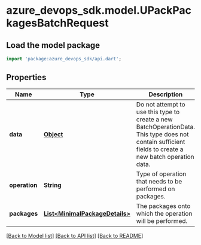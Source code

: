 # azure_devops_sdk.model.UPackPackagesBatchRequest

## Load the model package
```dart
import 'package:azure_devops_sdk/api.dart';
```

## Properties
Name | Type | Description | Notes
------------ | ------------- | ------------- | -------------
**data** | [**Object**](.md) | Do not attempt to use this type to create a new BatchOperationData. This type does not contain sufficient fields to create a new batch operation data. | [optional] [default to null]
**operation** | **String** | Type of operation that needs to be performed on packages. | [optional] [default to null]
**packages** | [**List&lt;MinimalPackageDetails&gt;**](MinimalPackageDetails.md) | The packages onto which the operation will be performed. | [optional] [default to []]

[[Back to Model list]](../README.md#documentation-for-models) [[Back to API list]](../README.md#documentation-for-api-endpoints) [[Back to README]](../README.md)


